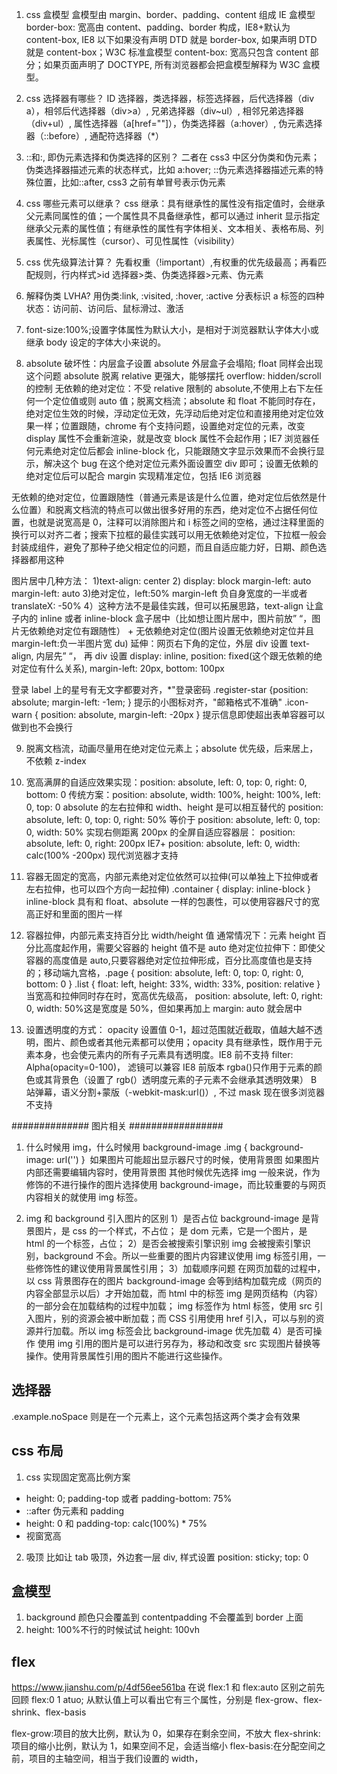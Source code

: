 <!--
 * @Author: your name
 * @Date: 2022-03-08 14:13:46
 * @LastEditTime: 2022-06-01 17:57:58
 * @LastEditors: yuzihan yuzihanyuzihan@163.com
 * @Description: 打开koroFileHeader查看配置 进行设置: https://github.com/OBKoro1/koro1FileHeader/wiki/%E9%85%8D%E7%BD%AE
 * @FilePath: /fe_interview/css/css题库.md
-->

1. css 盒模型
   盒模型由 margin、border、padding、content 组成
   IE 盒模型 border-box: 宽高由 content、padding、border 构成，IE8+默认为 content-box, IE8 以下如果没有声明 DTD 就是 border-box, 如果声明 DTD 就是 content-box；W3C 标准盒模型 content-box: 宽高只包含 content 部分；如果页面声明了 DOCTYPE, 所有浏览器都会把盒模型解释为 W3C 盒模型。

2. css 选择器有哪些？
   ID 选择器，类选择器，标签选择器，后代选择器（div a），相邻后代选择器（div>a）, 兄弟选择器（div~ul）, 相邻兄弟选择器（div+ul）, 属性选择器（a[href=""]），伪类选择器（a:hover）, 伪元素选择器（::before）, 通配符选择器（\*）

3. ::和:, 即伪元素选择和伪类选择的区别？
   二者在 css3 中区分伪类和伪元素；伪类选择器描述元素的状态样式，比如 a:hover; ::伪元素选择器描述元素的特殊位置，比如::after, css3 之前有单冒号表示伪元素

4. css 哪些元素可以继承？
   css 继承：具有继承性的属性没有指定值时，会继承父元素同属性的值；一个属性具不具备继承性，都可以通过 inherit 显示指定继承父元素的属性值；有继承性的属性有字体相关、文本相关、表格布局、列表属性、光标属性（cursor）、可见性属性（visibility）

5. css 优先级算法计算？
   先看权重（!important）,有权重的优先级最高；再看匹配规则，行内样式>id 选择器>类、伪类选择器>元素、伪元素

6. 解释伪类 LVHA?
   用伪类:link, :visited, :hover, :active 分表标识 a 标签的四种状态：访问前、访问后、鼠标滑过、激活

7. font-size:100%;设置字体属性为默认大小，是相对于浏览器默认字体大小或继承 body 设定的字体大小来说的。

8. absolute 破坏性：内层盒子设置 absolute 外层盒子会塌陷; float 同样会出现这个问题
   absolute 脱离 relative 更强大，能够摆托 overflow: hidden/scroll 的控制
   无依赖的绝对定位：不受 relative 限制的 absolute,不使用上右下左任何一个定位值或则 auto 值；脱离文档流；absolute 和 float 不能同时存在，绝对定位生效的时候，浮动定位无效，先浮动后绝对定位和直接用绝对定位效果一样；位置跟随，chrome 有个支持问题，设置绝对定位的元素，改变 display 属性不会重新渲染，就是改变 block 属性不会起作用；IE7 浏览器任何元素绝对定位后都会 inline-block 化，只能跟随文字显示效果而不会换行显示，解决这个 bug 在这个绝对定位元素外面设置空 div 即可；设置无依赖的绝对定位后可以配合 margin 实现精准定位，包括 IE6 浏览器

无依赖的绝对定位，位置跟随性（普通元素是该是什么位置，绝对定位后依然是什么位置）和脱离文档流的特点可以做出很多好用的东西，绝对定位不占据任何位置，也就是说宽高是 0，注释<!-- -->可以消除图片和 i 标签之间的空格，通过注释里面的换行可以对齐二者；搜索下拉框的最佳实践可以用无依赖绝对定位，下拉框一般会封装成组件，避免了那种子绝父相定位的问题，而且自适应能力好，日期、颜色选择器都用这种

图片居中几种方法： 1)text-align: center 2) display: block margin-left: auto margin-left: auto 3)绝对定位，left:50% margin-left 负自身宽度的一半或者 translateX: -50% 4）这种方法不是最佳实践，但可以拓展思路，text-align 让盒子内的 inline 或者 inline-block 盒子居中（比如想让图片居中，图片前放”&nbsp;“，图片无依赖绝对定位有跟随性） + 无依赖绝对定位(图片设置无依赖绝对定位并且 margin-left:负一半图片宽 du) 延伸：网页右下角的定位，外层 div 设置 text-align, 内层先”&nbsp;“， 再 div 设置 display: inline, position: fixed(这个跟无依赖的绝对定位有什么关系), margin-left: 20px, bottom: 100px

登录 label 上的星号有无文字都要对齐，<label><span class="register-star">\*</span>"登录密码</label> .register-star {position: absolute; margin-left: -1em; }
提示的小图标对齐，<span><i class="icon-warn"></i>"邮箱格式不准确"</span> .icon-warn {
position: absolute, margin-left: -20px
}
提示信息即使超出表单容器可以做到也不会换行

9. 脱离文档流，动画尽量用在绝对定位元素上；absolute 优先级，后来居上，不依赖 z-index

10. 宽高满屏的自适应效果实现：position: absolute, left: 0, top: 0, right: 0, bottom: 0
    传统方案：position: absolute, width: 100%, height: 100%, left: 0, top: 0
    absolute 的左右拉伸和 width、height 是可以相互替代的
    position: absolute, left: 0, top: 0, right: 50% 等价于 position: absolute, left: 0, top: 0, width: 50%
    实现右侧距离 200px 的全屏自适应容器层：
    position: absolute, left: 0, right: 200px IE7+
    position: absolute, left: 0, width: calc(100% -200px) 现代浏览器才支持

11. 容器无固定的宽高，内部元素绝对定位依然可以拉伸(可以单独上下拉伸或者左右拉伸，也可以四个方向一起拉伸)
    .container { display: inline-block } inline-block 具有和 float、absolute 一样的包裹性，可以使用容器尺寸的宽高正好和里面的图片一样

12. 容器拉伸，内部元素支持百分比 width/height 值
    通常情况下：元素 height 百分比高度起作用，需要父容器的 height 值不是 auto
    绝对定位拉伸下：即使父容器的高度值是 auto,只要容器绝对定位拉伸形成，百分比高度值也是支持的；移动端九宫格，.page { position: absolute, left: 0, top: 0, right: 0, bottom: 0 }
    .list { float: left, height: 33%, width: 33%, position: relative }
    当宽高和拉伸同时存在时，宽高优先级高， position: absolute, left: 0, right: 0, width: 50%这是宽度是 50%，但如果再加上 margin: auto 就会居中

13. 设置透明度的方式：
    opacity 设置值 0-1，超过范围就近截取，值越大越不透明，图片、颜色或者其他元素都可以使用；opacity 具有继承性，既作用于元素本身，也会使元素内的所有子元素具有透明度。IE8 前不支持
    filter: Alpha(opacity=0-100)， 滤镜可以兼容 IE8 前版本
    rgba()只作用于元素的颜色或其背景色（设置了 rgb(）透明度元素的子元素不会继承其透明效果）
    B 站弹幕，语义分割+蒙版（-webkit-mask:url()）, 不过 mask 现在很多浏览器不支持

############## 图片相关 #################

1. 什么时候用 img，什么时候用 background-image
   .img {
   background-image: url('')
   }
   <img src="" />
   如果图片可能超出显示器尺寸的时候，使用背景图
   如果图片内部还需要编辑内容时，使用背景图
   其他时候优先选择 img
   一般来说，作为修饰的不进行操作的图片选择使用 background-image，而比较重要的与网页内容相关的就使用 img 标签。

2. img 和 background 引入图片的区别
   1）是否占位
   background-image 是背景图片，是 css 的一个样式，不占位；
   <img />是 dom 元素，它是一个图片，是 html 的一个标签，占位；
   2）是否会被搜索引擎识别
   img 会被搜索引擎识别，background 不会。所以一些重要的图片内容建议使用 img 标签引用，一些修饰性的建议使用背景属性引用；
   3）加载顺序问题
   在网页加载的过程中，以 css 背景图存在的图片 background-image 会等到结构加载完成（网页的内容全部显示以后）才开始加载，而 html 中的标签 img 是网页结构（内容）的一部分会在加载结构的过程中加载；
   img 标签作为 html 标签，使用 src 引入图片，别的资源会被中断加载；而 CSS 引用使用 href 引入，可以与别的资源并行加载。所以 img 标签会比 background-image 优先加载
   4）是否可操作
   使用 img 引用的图片是可以进行另存为，移动和改变 src 实现图片替换等操作。使用背景属性引用的图片不能进行这些操作。

## 选择器

.example.noSpace 则是在一个元素上，这个元素包括这两个类才会有效果

## css 布局

1. css 实现固定宽高比例方案

- height: 0; padding-top 或者 padding-bottom: 75%
- ::after 伪元素和 padding
- height: 0 和 padding-top: calc(100%) \* 75%
- 视窗宽高

2. 吸顶
   比如让 tab 吸顶，外边套一层 div, 样式设置 position: sticky; top: 0

## 盒模型

1. background 颜色只会覆盖到 contentpadding 不会覆盖到 border 上面
2. height: 100%不行的时候试试 height: 100vh

## flex

https://www.jianshu.com/p/4df56ee561ba
在说 flex:1 和 flex:auto 区别之前先回顾 flex:0 1 atuo;
从默认值上可以看出它有三个属性，分别是 flex-grow、flex-shrink、flex-basis

flex-grow:项目的放大比例，默认为 0，如果存在剩余空间，不放大
flex-shrink:项目的缩小比例，默认为 1，如果空间不足，会适当缩小
flex-basis:在分配空间之前，项目的主轴空间，相当于我们设置的 width，

